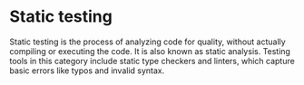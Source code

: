 # Static testing

Static testing is the process of analyzing code for quality, without actually compiling or executing the code. It is also known as static analysis. Testing tools in this category include static type checkers and linters, which capture basic errors like typos and invalid syntax.
